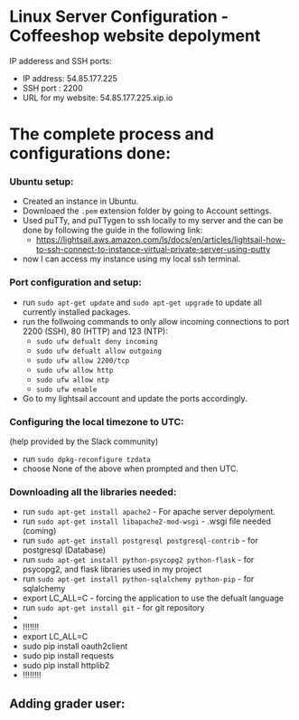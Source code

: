 # Linux Server Configuration - Coffeeshop website depolyment
IP adderess and SSH ports:
- IP address: 54.85.177.225
- SSH port : 2200
- URL for my website: 54.85.177.225.xip.io
# The complete process and configurations done:
### Ubuntu setup:
- Created an instance in Ubuntu.
- Downloaed the `.pem` extension folder by going to Account settings.
- Used puTTy, and puTTygen to ssh locally to my server and the can be done by following the guide in the following link:
  - https://lightsail.aws.amazon.com/ls/docs/en/articles/lightsail-how-to-ssh-connect-to-instance-virtual-private-server-using-putty
- now I can access my instance using my local ssh terminal.

### Port configuration and setup:
- run `sudo apt-get update` and `sudo apt-get upgrade` to update all currently installed packages.
- run the follwoing commands to only allow incoming connections to port 2200 (SSH), 80 (HTTP) and 123 (NTP):
  - `sudo ufw defualt deny incoming`
  - `sudo ufw defualt allow outgoing`
  - `sudo ufw allow 2200/tcp`
  - `sudo ufw allow http`
  - `sudo ufw allow ntp`
  - `sudo ufw enable`
- Go to my lightsail account and update the ports accordingly.

### Configuring the local timezone to UTC:
(help provided by the Slack community)
- run `sudo dpkg-reconfigure tzdata` 
- choose None of the above when prompted and then UTC.

### Downloading all the libraries needed:
- run `sudo apt-get install apache2` - For apache server depolyment.
- run `sudo apt-get install libapache2-mod-wsgi` - .wsgi file needed (coming)
- run `sudo apt-get install postgresql postgresql-contrib` - for postgresql (Database)
- run `sudo apt-get install python-psycopg2 python-flask` - for psycopg2, and flask libraries used in my project
- run `sudo apt-get install python-sqlalchemy python-pip` - for sqlalchemy
- export LC_ALL=C - forcing the application to use the defualt language 
- run `sudo apt-get install git` - for git repository
- 
- !!!!!!!
- export LC_ALL=C
- sudo pip install oauth2client
- sudo pip install requests
- sudo pip install httplib2 
- !!!!!!!!

## Adding grader user:

